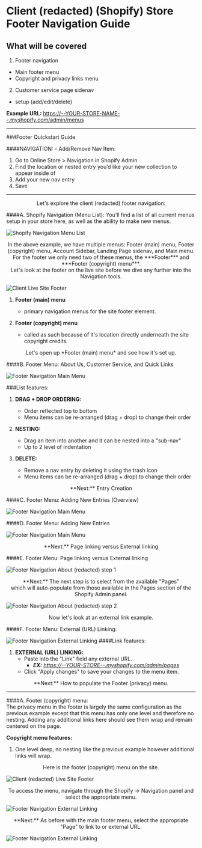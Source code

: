# Client (redacted) (Shopify) Store Footer Navigation Guide

## What will be covered
1. Footer navigation 
  * Main footer menu
  * Copyright and privacy links menu
2. Customer service page sidenav 
  * setup (add/edit/delete)

**Example URL:** [https://--YOUR-STORE-NAME--.myshopify.com/admin/menus](https://--YOUR-STORE-NAME--.myshopify.com/admin/menus)

***

###Footer Quickstart Guide

####NAVIGATION: - Add/Remove Nav Item:

1. Go to Online Store > Navigation in Shopify Admin
2. Find the location or nested entry you’d like your new collection to appear inside of 
3. Add your new nav entry
4. Save

***

<center>Let's explore the client (redacted) footer navigation:</center>

####A. Shopify Navigation (Menu List): 
You’ll find a list of all current menus setup in your store here, as well as the ability to make new menus.

![Shopify Navigation Menu List](https://i.imgur.com/SuNNgjZ.png)

<center>In the above example, we have multiple menus: Footer (main) menu, Footer (copyright) menu, Account Sidebar, Landing Page sidenav, and Main menu.  For the footer we only need two of these menus, the ***Footer*** and ***Footer (copyright) menu***.</center>

<center>Let's look at the footer on the live site before we dive any further into the Navigation tools.</center>

![Client Live Site Footer](https://i.imgur.com/qIWeMA1.png)

1. **Footer (main) menu**
	- primary navigation menus for the site footer element.

2. **Footer (copyright) menu**
	- called as such because of it's location directly underneath the site copyright credits.

<center>Let's open up *Footer (main) menu* and see how it's set up.</center>

####B. Footer Menu: About Us, Customer Service, and Quick Links

![Footer Navigation Main Menu](https://i.imgur.com/qpkp98c.png)

###List features:
1. **DRAG + DROP ORDERING:**
	- Order reflected top to bottom
	- Menu items can be re-arranged (drag + drop) to change their order

2. **NESTING:**
	- Drag an item into another and it can be nested into a "sub-nav"
	- Up to 2 level of indentation

3. **DELETE:**
	- Remove a nav entry by deleting it using the trash icon
	- Menu items can be re-arranged (drag + drop) to change their order


<center>**Next:** Entry Creation</center>


####C. Footer Menu: Adding New Entries (Overview)

![Footer Navigation Main Menu](https://i.imgur.com/XTQyT4S.png)


####D. Footer Menu: Adding New Entries	

![Footer Navigation Main Menu](https://i.imgur.com/6jZeHsO.png)

<center>**Next:** Page linking versus External linking</center>


####E. Footer Menu: Page linking versus External linking

![Footer Navigation About (redacted) step 1](https://i.imgur.com/yKRzqgT.png)

<center>**Next:**  The next step is to select from the available "Pages" <br />which will auto-populate from those available in the Pages section of the Shopify Admin panel.</center>

![Footer Navigation About (redacted) step 2](https://i.imgur.com/6m7JiVk.png)

<center>Now let's look at an external link example.</center>

####F. Footer Menu: External (URL) Linking:

![Footer Navigation External Linking](https://i.imgur.com/KSaX37L.png)
####Link features:
1. **EXTERNAL (URL) LINKING:**
	- Paste into the "Link" field any external URL.
		- *<strong>EX:</strong> <https://--YOUR-STORE--.myshopify.com/admin/pages>*
	- Click "Apply changes" to save your changes to the menu item.


<center>**Next:** How to populate the Footer (privacy) menu.</center>


***

####A.  Footer (copyright) menu:  
The privacy menu in the footer is largely the same configuration as the previous example except that this menu has only one level and therefore no nesting.  Adding any additional links here should see them wrap and remain centered on the page.

**Copyright menu features:**

1. One level deep, no nesting like the previous example however additional links will wrap.

<center>Here is the footer (copyright) menu on the site.</center>

![Client (redacted) Live Site Footer](https://i.imgur.com/0HRvGgr.png)

<center>To access the menu, navigate through the Shopify -> Navigation panel and select the appropriate menu.</center>

![Footer Navigation External Linking](https://i.imgur.com/tXkPIiE.png)

<center>**Next:**  As before with the main footer menu, select the appropriate "Page" to link to or external URL.</center>

![Footer Navigation External Linking](https://i.imgur.com/scVHktZ.png)